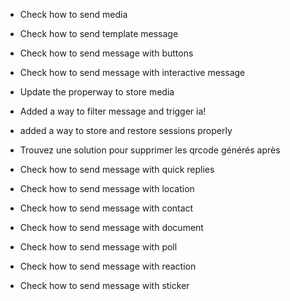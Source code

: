 - Check how to send media
- Check how to send template message
- Check how to send message with buttons
- Check how to send message with interactive message
- Update the properway to store media
- Added a way to filter message and trigger ia!
- added a way to store and restore sessions properly


- Trouvez une solution pour supprimer les qrcode générés après


- Check how to send message with quick replies
- Check how to send message with location
- Check how to send message with contact
- Check how to send message with document
- Check how to send message with poll
- Check how to send message with reaction
- Check how to send message with sticker